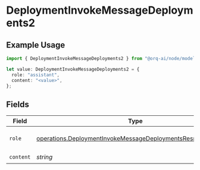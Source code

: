 # DeploymentInvokeMessageDeployments2

## Example Usage

```typescript
import { DeploymentInvokeMessageDeployments2 } from "@orq-ai/node/models/operations";

let value: DeploymentInvokeMessageDeployments2 = {
  role: "assistant",
  content: "<value>",
};
```

## Fields

| Field                                                                                                                                        | Type                                                                                                                                         | Required                                                                                                                                     | Description                                                                                                                                  |
| -------------------------------------------------------------------------------------------------------------------------------------------- | -------------------------------------------------------------------------------------------------------------------------------------------- | -------------------------------------------------------------------------------------------------------------------------------------------- | -------------------------------------------------------------------------------------------------------------------------------------------- |
| `role`                                                                                                                                       | [operations.DeploymentInvokeMessageDeploymentsResponse200Role](../../models/operations/deploymentinvokemessagedeploymentsresponse200role.md) | :heavy_check_mark:                                                                                                                           | The role of the prompt message                                                                                                               |
| `content`                                                                                                                                    | *string*                                                                                                                                     | :heavy_check_mark:                                                                                                                           | N/A                                                                                                                                          |